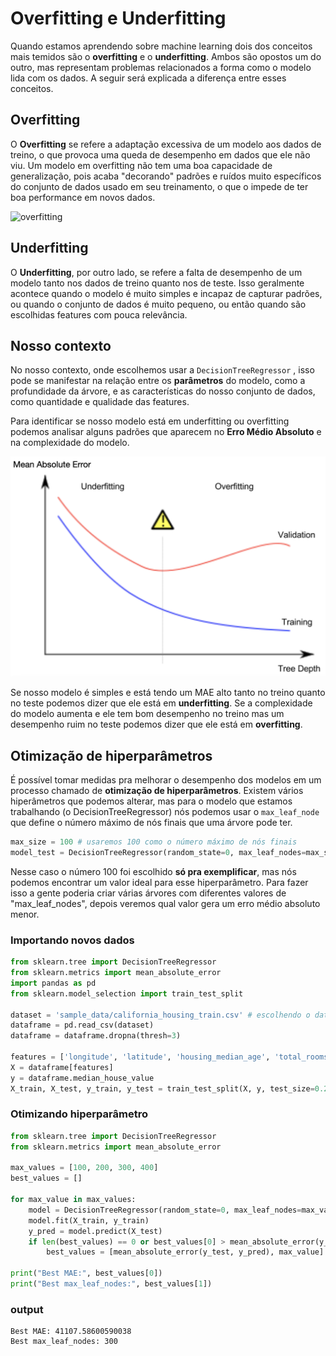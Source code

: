# Overfitting e Underfitting
Quando estamos aprendendo sobre machine learning dois dos conceitos mais temidos são o **overfitting** e o **underfitting**. Ambos são opostos um do outro, mas representam problemas relacionados a forma como o modelo lida com os dados. A seguir será explicada a diferença entre esses conceitos.

## Overfitting
O **Overfitting** se refere a adaptação excessiva de um modelo aos dados de treino, o que provoca uma queda de desempenho em dados que ele não viu. Um modelo em overfitting não tem uma boa capacidade de generalização, pois acaba "decorando" padrões e ruídos muito específicos do conjunto de dados usado em seu treinamento, o que o impede de ter boa performance em novos dados.

![overfitting](https://pbs.twimg.com/media/FSAM8FpWUAISGyd.jpg)

## Underfitting
O **Underfitting**, por outro lado, se refere a falta de desempenho de um modelo tanto nos dados de treino quanto nos de teste. Isso geralmente acontece quando o modelo é muito simples e incapaz de capturar padrões, ou quando o conjunto de dados é muito pequeno, ou então quando são escolhidas features com pouca relevância.

## Nosso contexto
No nosso contexto, onde escolhemos usar a 
`DecisionTreeRegressor`
, isso pode se manifestar na relação entre os **parâmetros** do modelo, como a profundidade da árvore, e as características do nosso conjunto de dados, como quantidade e qualidade das features. 

Para identificar se nosso modelo está em underfitting ou overfitting podemos analisar alguns padrões que aparecem no **Erro Médio Absoluto** e na complexidade do modelo.

![](over_under.png)

Se nosso modelo é simples e está tendo um MAE alto tanto no treino quanto no teste podemos dizer que ele está em **underfitting**. Se a complexidade do modelo aumenta e ele tem bom desempenho no treino mas um desempenho ruim no teste podemos dizer que ele está em **overfitting**.

## Otimização de hiperparâmetros
É possível tomar medidas pra melhorar o desempenho dos modelos em um processo chamado de **otimização de hiperparâmetros**. Existem vários hiperâmetros que podemos alterar, mas para o modelo que estamos trabalhando (o DecisionTreeRegressor) nós podemos usar o
`max_leaf_node`
que define o número máximo de nós finais que uma árvore pode ter.

```python
max_size = 100 # usaremos 100 como o número máximo de nós finais
model_test = DecisionTreeRegressor(random_state=0, max_leaf_nodes=max_size)
```

Nesse caso o número 100 foi escolhido **só pra exemplificar**, mas nós podemos encontrar um valor ideal para esse hiperparâmetro. Para fazer isso a gente poderia criar várias árvores com diferentes valores de "max_leaf_nodes", depois veremos qual valor gera um erro médio absoluto menor. 

### Importando novos dados

```python
from sklearn.tree import DecisionTreeRegressor
from sklearn.metrics import mean_absolute_error
import pandas as pd
from sklearn.model_selection import train_test_split

dataset = 'sample_data/california_housing_train.csv' # escolhendo o dataset
dataframe = pd.read_csv(dataset)
dataframe = dataframe.dropna(thresh=3)

features = ['longitude', 'latitude', 'housing_median_age', 'total_rooms', 'total_bedrooms', 'population', 'households', 'median_income']
X = dataframe[features]
y = dataframe.median_house_value
X_train, X_test, y_train, y_test = train_test_split(X, y, test_size=0.2, random_state=42)
```

### Otimizando hiperparâmetro

```python
from sklearn.tree import DecisionTreeRegressor
from sklearn.metrics import mean_absolute_error

max_values = [100, 200, 300, 400]
best_values = [] 

for max_value in max_values:
    model = DecisionTreeRegressor(random_state=0, max_leaf_nodes=max_value)
    model.fit(X_train, y_train)
    y_pred = model.predict(X_test)
    if len(best_values) == 0 or best_values[0] > mean_absolute_error(y_test, y_pred):
        best_values = [mean_absolute_error(y_test, y_pred), max_value]

print("Best MAE:", best_values[0])
print("Best max_leaf_nodes:", best_values[1])
```

### output

```
Best MAE: 41107.58600590038
Best max_leaf_nodes: 300
```
